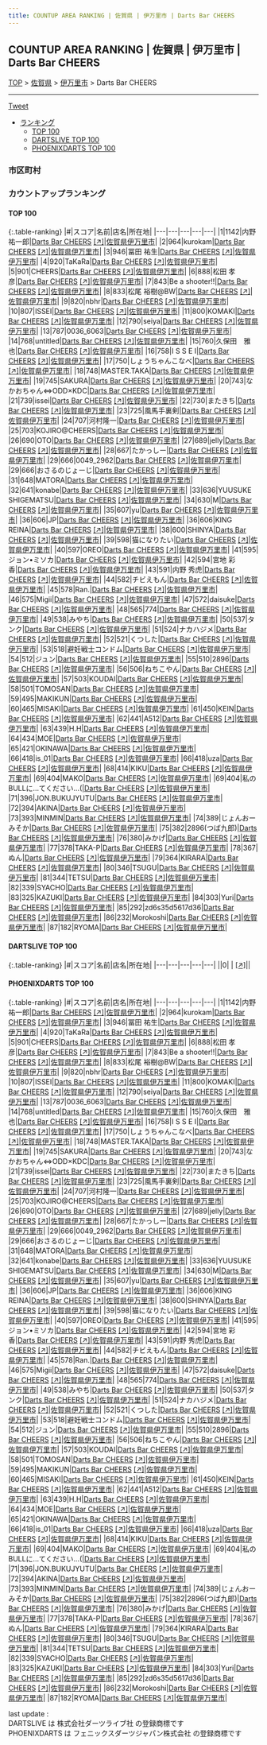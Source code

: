 ```yaml
---
title: COUNTUP AREA RANKING | 佐賀県 | 伊万里市 | Darts Bar CHEERS
---
```

## COUNTUP AREA RANKING | 佐賀県 | 伊万里市 | Darts Bar CHEERS

[TOP](/darts/rank/) > [佐賀県](/darts/rank/佐賀県/) > [伊万里市](/darts/rank/佐賀県/伊万里市/) > Darts Bar CHEERS

___

<a href="https://twitter.com/share?ref_src=twsrc%5Etfw" data-text="COUNTUP AREA RANKING | 佐賀県伊万里市Darts Bar CHEERS" class="twitter-share-button" data-hashtags="DARTSLIVE,PHOENIXDARTS,darts,ダーツ" data-show-count="false">Tweet</a>

* [ランキング](#カウントアップランキング)
    * [TOP 100](#top-100)
    * [DARTSLIVE TOP 100](#dartslive-top-100)
    * [PHOENIXDARTS TOP 100](#phoenixdarts-top-100)

### 市区町村

<ul>

</ul>

### カウントアップランキング

#### TOP 100



{:.table-ranking}
|#|スコア|名前|店名|所在地|
|---|---|---|---|---|
|1|1142|<span class="rank-name-pd"><span class="pro-icon-pd"></span>内野 祐一郎</span>|<a href="/darts/rank/shops/72952.html">Darts Bar CHEERS</a> <a href="https://vs.phoenixdarts.com/jp/shop/shopDetailInfo/s_72952?s_seq=72952">[↗]</a>|<a href="/darts/rank/佐賀県/伊万里市">佐賀県伊万里市</a>|
|2|964|<span class="rank-name-pd">kurokam</span>|<a href="/darts/rank/shops/72952.html">Darts Bar CHEERS</a> <a href="https://vs.phoenixdarts.com/jp/shop/shopDetailInfo/s_72952?s_seq=72952">[↗]</a>|<a href="/darts/rank/佐賀県/伊万里市">佐賀県伊万里市</a>|
|3|946|<span class="rank-name-pd">冨田 祐生</span>|<a href="/darts/rank/shops/72952.html">Darts Bar CHEERS</a> <a href="https://vs.phoenixdarts.com/jp/shop/shopDetailInfo/s_72952?s_seq=72952">[↗]</a>|<a href="/darts/rank/佐賀県/伊万里市">佐賀県伊万里市</a>|
|4|920|<span class="rank-name-pd">TaKaRa</span>|<a href="/darts/rank/shops/72952.html">Darts Bar CHEERS</a> <a href="https://vs.phoenixdarts.com/jp/shop/shopDetailInfo/s_72952?s_seq=72952">[↗]</a>|<a href="/darts/rank/佐賀県/伊万里市">佐賀県伊万里市</a>|
|5|901|<span class="rank-name-pd">CHEERS</span>|<a href="/darts/rank/shops/72952.html">Darts Bar CHEERS</a> <a href="https://vs.phoenixdarts.com/jp/shop/shopDetailInfo/s_72952?s_seq=72952">[↗]</a>|<a href="/darts/rank/佐賀県/伊万里市">佐賀県伊万里市</a>|
|6|888|<span class="rank-name-pd">松田  孝彦</span>|<a href="/darts/rank/shops/72952.html">Darts Bar CHEERS</a> <a href="https://vs.phoenixdarts.com/jp/shop/shopDetailInfo/s_72952?s_seq=72952">[↗]</a>|<a href="/darts/rank/佐賀県/伊万里市">佐賀県伊万里市</a>|
|7|843|<span class="rank-name-pd">Be a shooter!!</span>|<a href="/darts/rank/shops/72952.html">Darts Bar CHEERS</a> <a href="https://vs.phoenixdarts.com/jp/shop/shopDetailInfo/s_72952?s_seq=72952">[↗]</a>|<a href="/darts/rank/佐賀県/伊万里市">佐賀県伊万里市</a>|
|8|833|<span class="rank-name-pd">松尾 裕樹@BW</span>|<a href="/darts/rank/shops/72952.html">Darts Bar CHEERS</a> <a href="https://vs.phoenixdarts.com/jp/shop/shopDetailInfo/s_72952?s_seq=72952">[↗]</a>|<a href="/darts/rank/佐賀県/伊万里市">佐賀県伊万里市</a>|
|9|820|<span class="rank-name-pd">nbhr</span>|<a href="/darts/rank/shops/72952.html">Darts Bar CHEERS</a> <a href="https://vs.phoenixdarts.com/jp/shop/shopDetailInfo/s_72952?s_seq=72952">[↗]</a>|<a href="/darts/rank/佐賀県/伊万里市">佐賀県伊万里市</a>|
|10|807|<span class="rank-name-pd">ISSEI</span>|<a href="/darts/rank/shops/72952.html">Darts Bar CHEERS</a> <a href="https://vs.phoenixdarts.com/jp/shop/shopDetailInfo/s_72952?s_seq=72952">[↗]</a>|<a href="/darts/rank/佐賀県/伊万里市">佐賀県伊万里市</a>|
|11|800|<span class="rank-name-pd">KOMAKI</span>|<a href="/darts/rank/shops/72952.html">Darts Bar CHEERS</a> <a href="https://vs.phoenixdarts.com/jp/shop/shopDetailInfo/s_72952?s_seq=72952">[↗]</a>|<a href="/darts/rank/佐賀県/伊万里市">佐賀県伊万里市</a>|
|12|790|<span class="rank-name-pd">seiya</span>|<a href="/darts/rank/shops/72952.html">Darts Bar CHEERS</a> <a href="https://vs.phoenixdarts.com/jp/shop/shopDetailInfo/s_72952?s_seq=72952">[↗]</a>|<a href="/darts/rank/佐賀県/伊万里市">佐賀県伊万里市</a>|
|13|787|<span class="rank-name-pd">0036_6063</span>|<a href="/darts/rank/shops/72952.html">Darts Bar CHEERS</a> <a href="https://vs.phoenixdarts.com/jp/shop/shopDetailInfo/s_72952?s_seq=72952">[↗]</a>|<a href="/darts/rank/佐賀県/伊万里市">佐賀県伊万里市</a>|
|14|768|<span class="rank-name-pd">untitled</span>|<a href="/darts/rank/shops/72952.html">Darts Bar CHEERS</a> <a href="https://vs.phoenixdarts.com/jp/shop/shopDetailInfo/s_72952?s_seq=72952">[↗]</a>|<a href="/darts/rank/佐賀県/伊万里市">佐賀県伊万里市</a>|
|15|760|<span class="rank-name-pd">久保田　雅也</span>|<a href="/darts/rank/shops/72952.html">Darts Bar CHEERS</a> <a href="https://vs.phoenixdarts.com/jp/shop/shopDetailInfo/s_72952?s_seq=72952">[↗]</a>|<a href="/darts/rank/佐賀県/伊万里市">佐賀県伊万里市</a>|
|16|758|<span class="rank-name-pd">I S S E I</span>|<a href="/darts/rank/shops/72952.html">Darts Bar CHEERS</a> <a href="https://vs.phoenixdarts.com/jp/shop/shopDetailInfo/s_72952?s_seq=72952">[↗]</a>|<a href="/darts/rank/佐賀県/伊万里市">佐賀県伊万里市</a>|
|17|750|<span class="rank-name-pd">しょうちゃんこなべ</span>|<a href="/darts/rank/shops/72952.html">Darts Bar CHEERS</a> <a href="https://vs.phoenixdarts.com/jp/shop/shopDetailInfo/s_72952?s_seq=72952">[↗]</a>|<a href="/darts/rank/佐賀県/伊万里市">佐賀県伊万里市</a>|
|18|748|<span class="rank-name-pd">MASTER.TAKA</span>|<a href="/darts/rank/shops/72952.html">Darts Bar CHEERS</a> <a href="https://vs.phoenixdarts.com/jp/shop/shopDetailInfo/s_72952?s_seq=72952">[↗]</a>|<a href="/darts/rank/佐賀県/伊万里市">佐賀県伊万里市</a>|
|19|745|<span class="rank-name-pd">SAKURA</span>|<a href="/darts/rank/shops/72952.html">Darts Bar CHEERS</a> <a href="https://vs.phoenixdarts.com/jp/shop/shopDetailInfo/s_72952?s_seq=72952">[↗]</a>|<a href="/darts/rank/佐賀県/伊万里市">佐賀県伊万里市</a>|
|20|743|<span class="rank-name-pd">なかおちゃん⇔ODD×KDC</span>|<a href="/darts/rank/shops/72952.html">Darts Bar CHEERS</a> <a href="https://vs.phoenixdarts.com/jp/shop/shopDetailInfo/s_72952?s_seq=72952">[↗]</a>|<a href="/darts/rank/佐賀県/伊万里市">佐賀県伊万里市</a>|
|21|739|<span class="rank-name-pd">issei</span>|<a href="/darts/rank/shops/72952.html">Darts Bar CHEERS</a> <a href="https://vs.phoenixdarts.com/jp/shop/shopDetailInfo/s_72952?s_seq=72952">[↗]</a>|<a href="/darts/rank/佐賀県/伊万里市">佐賀県伊万里市</a>|
|22|730|<span class="rank-name-pd">またきち</span>|<a href="/darts/rank/shops/72952.html">Darts Bar CHEERS</a> <a href="https://vs.phoenixdarts.com/jp/shop/shopDetailInfo/s_72952?s_seq=72952">[↗]</a>|<a href="/darts/rank/佐賀県/伊万里市">佐賀県伊万里市</a>|
|23|725|<span class="rank-name-pd">風馬手裏剣</span>|<a href="/darts/rank/shops/72952.html">Darts Bar CHEERS</a> <a href="https://vs.phoenixdarts.com/jp/shop/shopDetailInfo/s_72952?s_seq=72952">[↗]</a>|<a href="/darts/rank/佐賀県/伊万里市">佐賀県伊万里市</a>|
|24|707|<span class="rank-name-pd">河村隆一</span>|<a href="/darts/rank/shops/72952.html">Darts Bar CHEERS</a> <a href="https://vs.phoenixdarts.com/jp/shop/shopDetailInfo/s_72952?s_seq=72952">[↗]</a>|<a href="/darts/rank/佐賀県/伊万里市">佐賀県伊万里市</a>|
|25|703|<span class="rank-name-pd">KOJIRO@CHEERS</span>|<a href="/darts/rank/shops/72952.html">Darts Bar CHEERS</a> <a href="https://vs.phoenixdarts.com/jp/shop/shopDetailInfo/s_72952?s_seq=72952">[↗]</a>|<a href="/darts/rank/佐賀県/伊万里市">佐賀県伊万里市</a>|
|26|690|<span class="rank-name-pd">OTO</span>|<a href="/darts/rank/shops/72952.html">Darts Bar CHEERS</a> <a href="https://vs.phoenixdarts.com/jp/shop/shopDetailInfo/s_72952?s_seq=72952">[↗]</a>|<a href="/darts/rank/佐賀県/伊万里市">佐賀県伊万里市</a>|
|27|689|<span class="rank-name-pd">jelly</span>|<a href="/darts/rank/shops/72952.html">Darts Bar CHEERS</a> <a href="https://vs.phoenixdarts.com/jp/shop/shopDetailInfo/s_72952?s_seq=72952">[↗]</a>|<a href="/darts/rank/佐賀県/伊万里市">佐賀県伊万里市</a>|
|28|667|<span class="rank-name-pd">たかっしー</span>|<a href="/darts/rank/shops/72952.html">Darts Bar CHEERS</a> <a href="https://vs.phoenixdarts.com/jp/shop/shopDetailInfo/s_72952?s_seq=72952">[↗]</a>|<a href="/darts/rank/佐賀県/伊万里市">佐賀県伊万里市</a>|
|29|666|<span class="rank-name-pd">0049_2962</span>|<a href="/darts/rank/shops/72952.html">Darts Bar CHEERS</a> <a href="https://vs.phoenixdarts.com/jp/shop/shopDetailInfo/s_72952?s_seq=72952">[↗]</a>|<a href="/darts/rank/佐賀県/伊万里市">佐賀県伊万里市</a>|
|29|666|<span class="rank-name-pd">おさるのじょーじ</span>|<a href="/darts/rank/shops/72952.html">Darts Bar CHEERS</a> <a href="https://vs.phoenixdarts.com/jp/shop/shopDetailInfo/s_72952?s_seq=72952">[↗]</a>|<a href="/darts/rank/佐賀県/伊万里市">佐賀県伊万里市</a>|
|31|648|<span class="rank-name-pd">MATORA</span>|<a href="/darts/rank/shops/72952.html">Darts Bar CHEERS</a> <a href="https://vs.phoenixdarts.com/jp/shop/shopDetailInfo/s_72952?s_seq=72952">[↗]</a>|<a href="/darts/rank/佐賀県/伊万里市">佐賀県伊万里市</a>|
|32|641|<span class="rank-name-pd">konabe</span>|<a href="/darts/rank/shops/72952.html">Darts Bar CHEERS</a> <a href="https://vs.phoenixdarts.com/jp/shop/shopDetailInfo/s_72952?s_seq=72952">[↗]</a>|<a href="/darts/rank/佐賀県/伊万里市">佐賀県伊万里市</a>|
|33|636|<span class="rank-name-pd">YUUSUKE SHIGEMATSU</span>|<a href="/darts/rank/shops/72952.html">Darts Bar CHEERS</a> <a href="https://vs.phoenixdarts.com/jp/shop/shopDetailInfo/s_72952?s_seq=72952">[↗]</a>|<a href="/darts/rank/佐賀県/伊万里市">佐賀県伊万里市</a>|
|34|630|<span class="rank-name-pd">M</span>|<a href="/darts/rank/shops/72952.html">Darts Bar CHEERS</a> <a href="https://vs.phoenixdarts.com/jp/shop/shopDetailInfo/s_72952?s_seq=72952">[↗]</a>|<a href="/darts/rank/佐賀県/伊万里市">佐賀県伊万里市</a>|
|35|607|<span class="rank-name-pd">yu</span>|<a href="/darts/rank/shops/72952.html">Darts Bar CHEERS</a> <a href="https://vs.phoenixdarts.com/jp/shop/shopDetailInfo/s_72952?s_seq=72952">[↗]</a>|<a href="/darts/rank/佐賀県/伊万里市">佐賀県伊万里市</a>|
|36|606|<span class="rank-name-pd">JP</span>|<a href="/darts/rank/shops/72952.html">Darts Bar CHEERS</a> <a href="https://vs.phoenixdarts.com/jp/shop/shopDetailInfo/s_72952?s_seq=72952">[↗]</a>|<a href="/darts/rank/佐賀県/伊万里市">佐賀県伊万里市</a>|
|36|606|<span class="rank-name-pd">KING  REINA</span>|<a href="/darts/rank/shops/72952.html">Darts Bar CHEERS</a> <a href="https://vs.phoenixdarts.com/jp/shop/shopDetailInfo/s_72952?s_seq=72952">[↗]</a>|<a href="/darts/rank/佐賀県/伊万里市">佐賀県伊万里市</a>|
|38|600|<span class="rank-name-pd">SHINYA</span>|<a href="/darts/rank/shops/72952.html">Darts Bar CHEERS</a> <a href="https://vs.phoenixdarts.com/jp/shop/shopDetailInfo/s_72952?s_seq=72952">[↗]</a>|<a href="/darts/rank/佐賀県/伊万里市">佐賀県伊万里市</a>|
|39|598|<span class="rank-name-pd">猫になりたい</span>|<a href="/darts/rank/shops/72952.html">Darts Bar CHEERS</a> <a href="https://vs.phoenixdarts.com/jp/shop/shopDetailInfo/s_72952?s_seq=72952">[↗]</a>|<a href="/darts/rank/佐賀県/伊万里市">佐賀県伊万里市</a>|
|40|597|<span class="rank-name-pd">OREO</span>|<a href="/darts/rank/shops/72952.html">Darts Bar CHEERS</a> <a href="https://vs.phoenixdarts.com/jp/shop/shopDetailInfo/s_72952?s_seq=72952">[↗]</a>|<a href="/darts/rank/佐賀県/伊万里市">佐賀県伊万里市</a>|
|41|595|<span class="rank-name-pd">ジョン•ミソカ</span>|<a href="/darts/rank/shops/72952.html">Darts Bar CHEERS</a> <a href="https://vs.phoenixdarts.com/jp/shop/shopDetailInfo/s_72952?s_seq=72952">[↗]</a>|<a href="/darts/rank/佐賀県/伊万里市">佐賀県伊万里市</a>|
|42|594|<span class="rank-name-pd">宮地 彩香</span>|<a href="/darts/rank/shops/72952.html">Darts Bar CHEERS</a> <a href="https://vs.phoenixdarts.com/jp/shop/shopDetailInfo/s_72952?s_seq=72952">[↗]</a>|<a href="/darts/rank/佐賀県/伊万里市">佐賀県伊万里市</a>|
|43|591|<span class="rank-name-pd">内野 秀虎</span>|<a href="/darts/rank/shops/72952.html">Darts Bar CHEERS</a> <a href="https://vs.phoenixdarts.com/jp/shop/shopDetailInfo/s_72952?s_seq=72952">[↗]</a>|<a href="/darts/rank/佐賀県/伊万里市">佐賀県伊万里市</a>|
|44|582|<span class="rank-name-pd">チビえもん</span>|<a href="/darts/rank/shops/72952.html">Darts Bar CHEERS</a> <a href="https://vs.phoenixdarts.com/jp/shop/shopDetailInfo/s_72952?s_seq=72952">[↗]</a>|<a href="/darts/rank/佐賀県/伊万里市">佐賀県伊万里市</a>|
|45|578|<span class="rank-name-pd">Ran.</span>|<a href="/darts/rank/shops/72952.html">Darts Bar CHEERS</a> <a href="https://vs.phoenixdarts.com/jp/shop/shopDetailInfo/s_72952?s_seq=72952">[↗]</a>|<a href="/darts/rank/佐賀県/伊万里市">佐賀県伊万里市</a>|
|46|575|<span class="rank-name-pd">Migii</span>|<a href="/darts/rank/shops/72952.html">Darts Bar CHEERS</a> <a href="https://vs.phoenixdarts.com/jp/shop/shopDetailInfo/s_72952?s_seq=72952">[↗]</a>|<a href="/darts/rank/佐賀県/伊万里市">佐賀県伊万里市</a>|
|47|572|<span class="rank-name-pd">daisuke</span>|<a href="/darts/rank/shops/72952.html">Darts Bar CHEERS</a> <a href="https://vs.phoenixdarts.com/jp/shop/shopDetailInfo/s_72952?s_seq=72952">[↗]</a>|<a href="/darts/rank/佐賀県/伊万里市">佐賀県伊万里市</a>|
|48|565|<span class="rank-name-pd">774</span>|<a href="/darts/rank/shops/72952.html">Darts Bar CHEERS</a> <a href="https://vs.phoenixdarts.com/jp/shop/shopDetailInfo/s_72952?s_seq=72952">[↗]</a>|<a href="/darts/rank/佐賀県/伊万里市">佐賀県伊万里市</a>|
|49|538|<span class="rank-name-pd">みやち</span>|<a href="/darts/rank/shops/72952.html">Darts Bar CHEERS</a> <a href="https://vs.phoenixdarts.com/jp/shop/shopDetailInfo/s_72952?s_seq=72952">[↗]</a>|<a href="/darts/rank/佐賀県/伊万里市">佐賀県伊万里市</a>|
|50|537|<span class="rank-name-pd">タンク</span>|<a href="/darts/rank/shops/72952.html">Darts Bar CHEERS</a> <a href="https://vs.phoenixdarts.com/jp/shop/shopDetailInfo/s_72952?s_seq=72952">[↗]</a>|<a href="/darts/rank/佐賀県/伊万里市">佐賀県伊万里市</a>|
|51|524|<span class="rank-name-pd">ナカハジメ</span>|<a href="/darts/rank/shops/72952.html">Darts Bar CHEERS</a> <a href="https://vs.phoenixdarts.com/jp/shop/shopDetailInfo/s_72952?s_seq=72952">[↗]</a>|<a href="/darts/rank/佐賀県/伊万里市">佐賀県伊万里市</a>|
|52|521|<span class="rank-name-pd">くつした</span>|<a href="/darts/rank/shops/72952.html">Darts Bar CHEERS</a> <a href="https://vs.phoenixdarts.com/jp/shop/shopDetailInfo/s_72952?s_seq=72952">[↗]</a>|<a href="/darts/rank/佐賀県/伊万里市">佐賀県伊万里市</a>|
|53|518|<span class="rank-name-pd">避妊戦士コンドム</span>|<a href="/darts/rank/shops/72952.html">Darts Bar CHEERS</a> <a href="https://vs.phoenixdarts.com/jp/shop/shopDetailInfo/s_72952?s_seq=72952">[↗]</a>|<a href="/darts/rank/佐賀県/伊万里市">佐賀県伊万里市</a>|
|54|512|<span class="rank-name-pd">ジュン</span>|<a href="/darts/rank/shops/72952.html">Darts Bar CHEERS</a> <a href="https://vs.phoenixdarts.com/jp/shop/shopDetailInfo/s_72952?s_seq=72952">[↗]</a>|<a href="/darts/rank/佐賀県/伊万里市">佐賀県伊万里市</a>|
|55|510|<span class="rank-name-pd">2896</span>|<a href="/darts/rank/shops/72952.html">Darts Bar CHEERS</a> <a href="https://vs.phoenixdarts.com/jp/shop/shopDetailInfo/s_72952?s_seq=72952">[↗]</a>|<a href="/darts/rank/佐賀県/伊万里市">佐賀県伊万里市</a>|
|56|506|<span class="rank-name-pd">ねちこやん</span>|<a href="/darts/rank/shops/72952.html">Darts Bar CHEERS</a> <a href="https://vs.phoenixdarts.com/jp/shop/shopDetailInfo/s_72952?s_seq=72952">[↗]</a>|<a href="/darts/rank/佐賀県/伊万里市">佐賀県伊万里市</a>|
|57|503|<span class="rank-name-pd">KOUDAI</span>|<a href="/darts/rank/shops/72952.html">Darts Bar CHEERS</a> <a href="https://vs.phoenixdarts.com/jp/shop/shopDetailInfo/s_72952?s_seq=72952">[↗]</a>|<a href="/darts/rank/佐賀県/伊万里市">佐賀県伊万里市</a>|
|58|501|<span class="rank-name-pd">TOMOSAN</span>|<a href="/darts/rank/shops/72952.html">Darts Bar CHEERS</a> <a href="https://vs.phoenixdarts.com/jp/shop/shopDetailInfo/s_72952?s_seq=72952">[↗]</a>|<a href="/darts/rank/佐賀県/伊万里市">佐賀県伊万里市</a>|
|59|495|<span class="rank-name-pd">MAKIKUN</span>|<a href="/darts/rank/shops/72952.html">Darts Bar CHEERS</a> <a href="https://vs.phoenixdarts.com/jp/shop/shopDetailInfo/s_72952?s_seq=72952">[↗]</a>|<a href="/darts/rank/佐賀県/伊万里市">佐賀県伊万里市</a>|
|60|465|<span class="rank-name-pd">MISAKI</span>|<a href="/darts/rank/shops/72952.html">Darts Bar CHEERS</a> <a href="https://vs.phoenixdarts.com/jp/shop/shopDetailInfo/s_72952?s_seq=72952">[↗]</a>|<a href="/darts/rank/佐賀県/伊万里市">佐賀県伊万里市</a>|
|61|450|<span class="rank-name-pd">KEIN</span>|<a href="/darts/rank/shops/72952.html">Darts Bar CHEERS</a> <a href="https://vs.phoenixdarts.com/jp/shop/shopDetailInfo/s_72952?s_seq=72952">[↗]</a>|<a href="/darts/rank/佐賀県/伊万里市">佐賀県伊万里市</a>|
|62|441|<span class="rank-name-pd">A512</span>|<a href="/darts/rank/shops/72952.html">Darts Bar CHEERS</a> <a href="https://vs.phoenixdarts.com/jp/shop/shopDetailInfo/s_72952?s_seq=72952">[↗]</a>|<a href="/darts/rank/佐賀県/伊万里市">佐賀県伊万里市</a>|
|63|439|<span class="rank-name-pd">H.H</span>|<a href="/darts/rank/shops/72952.html">Darts Bar CHEERS</a> <a href="https://vs.phoenixdarts.com/jp/shop/shopDetailInfo/s_72952?s_seq=72952">[↗]</a>|<a href="/darts/rank/佐賀県/伊万里市">佐賀県伊万里市</a>|
|64|434|<span class="rank-name-pd">MOE</span>|<a href="/darts/rank/shops/72952.html">Darts Bar CHEERS</a> <a href="https://vs.phoenixdarts.com/jp/shop/shopDetailInfo/s_72952?s_seq=72952">[↗]</a>|<a href="/darts/rank/佐賀県/伊万里市">佐賀県伊万里市</a>|
|65|421|<span class="rank-name-pd">OKINAWA</span>|<a href="/darts/rank/shops/72952.html">Darts Bar CHEERS</a> <a href="https://vs.phoenixdarts.com/jp/shop/shopDetailInfo/s_72952?s_seq=72952">[↗]</a>|<a href="/darts/rank/佐賀県/伊万里市">佐賀県伊万里市</a>|
|66|418|<span class="rank-name-pd">is_01</span>|<a href="/darts/rank/shops/72952.html">Darts Bar CHEERS</a> <a href="https://vs.phoenixdarts.com/jp/shop/shopDetailInfo/s_72952?s_seq=72952">[↗]</a>|<a href="/darts/rank/佐賀県/伊万里市">佐賀県伊万里市</a>|
|66|418|<span class="rank-name-pd">uza</span>|<a href="/darts/rank/shops/72952.html">Darts Bar CHEERS</a> <a href="https://vs.phoenixdarts.com/jp/shop/shopDetailInfo/s_72952?s_seq=72952">[↗]</a>|<a href="/darts/rank/佐賀県/伊万里市">佐賀県伊万里市</a>|
|68|414|<span class="rank-name-pd">KIKU</span>|<a href="/darts/rank/shops/72952.html">Darts Bar CHEERS</a> <a href="https://vs.phoenixdarts.com/jp/shop/shopDetailInfo/s_72952?s_seq=72952">[↗]</a>|<a href="/darts/rank/佐賀県/伊万里市">佐賀県伊万里市</a>|
|69|404|<span class="rank-name-pd">MAKO</span>|<a href="/darts/rank/shops/72952.html">Darts Bar CHEERS</a> <a href="https://vs.phoenixdarts.com/jp/shop/shopDetailInfo/s_72952?s_seq=72952">[↗]</a>|<a href="/darts/rank/佐賀県/伊万里市">佐賀県伊万里市</a>|
|69|404|<span class="rank-name-pd">私のBULLに…てください…(</span>|<a href="/darts/rank/shops/72952.html">Darts Bar CHEERS</a> <a href="https://vs.phoenixdarts.com/jp/shop/shopDetailInfo/s_72952?s_seq=72952">[↗]</a>|<a href="/darts/rank/佐賀県/伊万里市">佐賀県伊万里市</a>|
|71|396|<span class="rank-name-pd">JON.BUKUJYUTU</span>|<a href="/darts/rank/shops/72952.html">Darts Bar CHEERS</a> <a href="https://vs.phoenixdarts.com/jp/shop/shopDetailInfo/s_72952?s_seq=72952">[↗]</a>|<a href="/darts/rank/佐賀県/伊万里市">佐賀県伊万里市</a>|
|72|394|<span class="rank-name-pd">AKINA</span>|<a href="/darts/rank/shops/72952.html">Darts Bar CHEERS</a> <a href="https://vs.phoenixdarts.com/jp/shop/shopDetailInfo/s_72952?s_seq=72952">[↗]</a>|<a href="/darts/rank/佐賀県/伊万里市">佐賀県伊万里市</a>|
|73|393|<span class="rank-name-pd">MINMIN</span>|<a href="/darts/rank/shops/72952.html">Darts Bar CHEERS</a> <a href="https://vs.phoenixdarts.com/jp/shop/shopDetailInfo/s_72952?s_seq=72952">[↗]</a>|<a href="/darts/rank/佐賀県/伊万里市">佐賀県伊万里市</a>|
|74|389|<span class="rank-name-pd">じょんおーみそか</span>|<a href="/darts/rank/shops/72952.html">Darts Bar CHEERS</a> <a href="https://vs.phoenixdarts.com/jp/shop/shopDetailInfo/s_72952?s_seq=72952">[↗]</a>|<a href="/darts/rank/佐賀県/伊万里市">佐賀県伊万里市</a>|
|75|382|<span class="rank-name-pd">2896(つば九郎)</span>|<a href="/darts/rank/shops/72952.html">Darts Bar CHEERS</a> <a href="https://vs.phoenixdarts.com/jp/shop/shopDetailInfo/s_72952?s_seq=72952">[↗]</a>|<a href="/darts/rank/佐賀県/伊万里市">佐賀県伊万里市</a>|
|76|380|<span class="rank-name-pd">みかげ</span>|<a href="/darts/rank/shops/72952.html">Darts Bar CHEERS</a> <a href="https://vs.phoenixdarts.com/jp/shop/shopDetailInfo/s_72952?s_seq=72952">[↗]</a>|<a href="/darts/rank/佐賀県/伊万里市">佐賀県伊万里市</a>|
|77|378|<span class="rank-name-pd">TAKA-P</span>|<a href="/darts/rank/shops/72952.html">Darts Bar CHEERS</a> <a href="https://vs.phoenixdarts.com/jp/shop/shopDetailInfo/s_72952?s_seq=72952">[↗]</a>|<a href="/darts/rank/佐賀県/伊万里市">佐賀県伊万里市</a>|
|78|367|<span class="rank-name-pd">ぬん</span>|<a href="/darts/rank/shops/72952.html">Darts Bar CHEERS</a> <a href="https://vs.phoenixdarts.com/jp/shop/shopDetailInfo/s_72952?s_seq=72952">[↗]</a>|<a href="/darts/rank/佐賀県/伊万里市">佐賀県伊万里市</a>|
|79|364|<span class="rank-name-pd">KIRARA</span>|<a href="/darts/rank/shops/72952.html">Darts Bar CHEERS</a> <a href="https://vs.phoenixdarts.com/jp/shop/shopDetailInfo/s_72952?s_seq=72952">[↗]</a>|<a href="/darts/rank/佐賀県/伊万里市">佐賀県伊万里市</a>|
|80|346|<span class="rank-name-pd">TSUGU</span>|<a href="/darts/rank/shops/72952.html">Darts Bar CHEERS</a> <a href="https://vs.phoenixdarts.com/jp/shop/shopDetailInfo/s_72952?s_seq=72952">[↗]</a>|<a href="/darts/rank/佐賀県/伊万里市">佐賀県伊万里市</a>|
|81|344|<span class="rank-name-pd">TETSU</span>|<a href="/darts/rank/shops/72952.html">Darts Bar CHEERS</a> <a href="https://vs.phoenixdarts.com/jp/shop/shopDetailInfo/s_72952?s_seq=72952">[↗]</a>|<a href="/darts/rank/佐賀県/伊万里市">佐賀県伊万里市</a>|
|82|339|<span class="rank-name-pd">SYACHO</span>|<a href="/darts/rank/shops/72952.html">Darts Bar CHEERS</a> <a href="https://vs.phoenixdarts.com/jp/shop/shopDetailInfo/s_72952?s_seq=72952">[↗]</a>|<a href="/darts/rank/佐賀県/伊万里市">佐賀県伊万里市</a>|
|83|325|<span class="rank-name-pd">KAZUKI</span>|<a href="/darts/rank/shops/72952.html">Darts Bar CHEERS</a> <a href="https://vs.phoenixdarts.com/jp/shop/shopDetailInfo/s_72952?s_seq=72952">[↗]</a>|<a href="/darts/rank/佐賀県/伊万里市">佐賀県伊万里市</a>|
|84|303|<span class="rank-name-pd">Yuri</span>|<a href="/darts/rank/shops/72952.html">Darts Bar CHEERS</a> <a href="https://vs.phoenixdarts.com/jp/shop/shopDetailInfo/s_72952?s_seq=72952">[↗]</a>|<a href="/darts/rank/佐賀県/伊万里市">佐賀県伊万里市</a>|
|85|292|<span class="rank-name-pd">zd6s35d5617d36</span>|<a href="/darts/rank/shops/72952.html">Darts Bar CHEERS</a> <a href="https://vs.phoenixdarts.com/jp/shop/shopDetailInfo/s_72952?s_seq=72952">[↗]</a>|<a href="/darts/rank/佐賀県/伊万里市">佐賀県伊万里市</a>|
|86|232|<span class="rank-name-pd">Morokoshi</span>|<a href="/darts/rank/shops/72952.html">Darts Bar CHEERS</a> <a href="https://vs.phoenixdarts.com/jp/shop/shopDetailInfo/s_72952?s_seq=72952">[↗]</a>|<a href="/darts/rank/佐賀県/伊万里市">佐賀県伊万里市</a>|
|87|182|<span class="rank-name-pd">RYOMA</span>|<a href="/darts/rank/shops/72952.html">Darts Bar CHEERS</a> <a href="https://vs.phoenixdarts.com/jp/shop/shopDetailInfo/s_72952?s_seq=72952">[↗]</a>|<a href="/darts/rank/佐賀県/伊万里市">佐賀県伊万里市</a>|


#### DARTSLIVE TOP 100



{:.table-ranking}
|#|スコア|名前|店名|所在地|
|---|---|---|---|---|
||0|<span class="rank-name-dl"> </span>|<a href="/darts/rank/shops/.html"></a> <a href="">[↗]</a>|<a href="/darts/rank//"></a>|


#### PHOENIXDARTS TOP 100



{:.table-ranking}
|#|スコア|名前|店名|所在地|
|---|---|---|---|---|
|1|1142|<span class="rank-name-pd"><span class="pro-icon-pd"></span>内野 祐一郎</span>|<a href="/darts/rank/shops/72952.html">Darts Bar CHEERS</a> <a href="https://vs.phoenixdarts.com/jp/shop/shopDetailInfo/s_72952?s_seq=72952">[↗]</a>|<a href="/darts/rank/佐賀県/伊万里市">佐賀県伊万里市</a>|
|2|964|<span class="rank-name-pd">kurokam</span>|<a href="/darts/rank/shops/72952.html">Darts Bar CHEERS</a> <a href="https://vs.phoenixdarts.com/jp/shop/shopDetailInfo/s_72952?s_seq=72952">[↗]</a>|<a href="/darts/rank/佐賀県/伊万里市">佐賀県伊万里市</a>|
|3|946|<span class="rank-name-pd">冨田 祐生</span>|<a href="/darts/rank/shops/72952.html">Darts Bar CHEERS</a> <a href="https://vs.phoenixdarts.com/jp/shop/shopDetailInfo/s_72952?s_seq=72952">[↗]</a>|<a href="/darts/rank/佐賀県/伊万里市">佐賀県伊万里市</a>|
|4|920|<span class="rank-name-pd">TaKaRa</span>|<a href="/darts/rank/shops/72952.html">Darts Bar CHEERS</a> <a href="https://vs.phoenixdarts.com/jp/shop/shopDetailInfo/s_72952?s_seq=72952">[↗]</a>|<a href="/darts/rank/佐賀県/伊万里市">佐賀県伊万里市</a>|
|5|901|<span class="rank-name-pd">CHEERS</span>|<a href="/darts/rank/shops/72952.html">Darts Bar CHEERS</a> <a href="https://vs.phoenixdarts.com/jp/shop/shopDetailInfo/s_72952?s_seq=72952">[↗]</a>|<a href="/darts/rank/佐賀県/伊万里市">佐賀県伊万里市</a>|
|6|888|<span class="rank-name-pd">松田  孝彦</span>|<a href="/darts/rank/shops/72952.html">Darts Bar CHEERS</a> <a href="https://vs.phoenixdarts.com/jp/shop/shopDetailInfo/s_72952?s_seq=72952">[↗]</a>|<a href="/darts/rank/佐賀県/伊万里市">佐賀県伊万里市</a>|
|7|843|<span class="rank-name-pd">Be a shooter!!</span>|<a href="/darts/rank/shops/72952.html">Darts Bar CHEERS</a> <a href="https://vs.phoenixdarts.com/jp/shop/shopDetailInfo/s_72952?s_seq=72952">[↗]</a>|<a href="/darts/rank/佐賀県/伊万里市">佐賀県伊万里市</a>|
|8|833|<span class="rank-name-pd">松尾 裕樹@BW</span>|<a href="/darts/rank/shops/72952.html">Darts Bar CHEERS</a> <a href="https://vs.phoenixdarts.com/jp/shop/shopDetailInfo/s_72952?s_seq=72952">[↗]</a>|<a href="/darts/rank/佐賀県/伊万里市">佐賀県伊万里市</a>|
|9|820|<span class="rank-name-pd">nbhr</span>|<a href="/darts/rank/shops/72952.html">Darts Bar CHEERS</a> <a href="https://vs.phoenixdarts.com/jp/shop/shopDetailInfo/s_72952?s_seq=72952">[↗]</a>|<a href="/darts/rank/佐賀県/伊万里市">佐賀県伊万里市</a>|
|10|807|<span class="rank-name-pd">ISSEI</span>|<a href="/darts/rank/shops/72952.html">Darts Bar CHEERS</a> <a href="https://vs.phoenixdarts.com/jp/shop/shopDetailInfo/s_72952?s_seq=72952">[↗]</a>|<a href="/darts/rank/佐賀県/伊万里市">佐賀県伊万里市</a>|
|11|800|<span class="rank-name-pd">KOMAKI</span>|<a href="/darts/rank/shops/72952.html">Darts Bar CHEERS</a> <a href="https://vs.phoenixdarts.com/jp/shop/shopDetailInfo/s_72952?s_seq=72952">[↗]</a>|<a href="/darts/rank/佐賀県/伊万里市">佐賀県伊万里市</a>|
|12|790|<span class="rank-name-pd">seiya</span>|<a href="/darts/rank/shops/72952.html">Darts Bar CHEERS</a> <a href="https://vs.phoenixdarts.com/jp/shop/shopDetailInfo/s_72952?s_seq=72952">[↗]</a>|<a href="/darts/rank/佐賀県/伊万里市">佐賀県伊万里市</a>|
|13|787|<span class="rank-name-pd">0036_6063</span>|<a href="/darts/rank/shops/72952.html">Darts Bar CHEERS</a> <a href="https://vs.phoenixdarts.com/jp/shop/shopDetailInfo/s_72952?s_seq=72952">[↗]</a>|<a href="/darts/rank/佐賀県/伊万里市">佐賀県伊万里市</a>|
|14|768|<span class="rank-name-pd">untitled</span>|<a href="/darts/rank/shops/72952.html">Darts Bar CHEERS</a> <a href="https://vs.phoenixdarts.com/jp/shop/shopDetailInfo/s_72952?s_seq=72952">[↗]</a>|<a href="/darts/rank/佐賀県/伊万里市">佐賀県伊万里市</a>|
|15|760|<span class="rank-name-pd">久保田　雅也</span>|<a href="/darts/rank/shops/72952.html">Darts Bar CHEERS</a> <a href="https://vs.phoenixdarts.com/jp/shop/shopDetailInfo/s_72952?s_seq=72952">[↗]</a>|<a href="/darts/rank/佐賀県/伊万里市">佐賀県伊万里市</a>|
|16|758|<span class="rank-name-pd">I S S E I</span>|<a href="/darts/rank/shops/72952.html">Darts Bar CHEERS</a> <a href="https://vs.phoenixdarts.com/jp/shop/shopDetailInfo/s_72952?s_seq=72952">[↗]</a>|<a href="/darts/rank/佐賀県/伊万里市">佐賀県伊万里市</a>|
|17|750|<span class="rank-name-pd">しょうちゃんこなべ</span>|<a href="/darts/rank/shops/72952.html">Darts Bar CHEERS</a> <a href="https://vs.phoenixdarts.com/jp/shop/shopDetailInfo/s_72952?s_seq=72952">[↗]</a>|<a href="/darts/rank/佐賀県/伊万里市">佐賀県伊万里市</a>|
|18|748|<span class="rank-name-pd">MASTER.TAKA</span>|<a href="/darts/rank/shops/72952.html">Darts Bar CHEERS</a> <a href="https://vs.phoenixdarts.com/jp/shop/shopDetailInfo/s_72952?s_seq=72952">[↗]</a>|<a href="/darts/rank/佐賀県/伊万里市">佐賀県伊万里市</a>|
|19|745|<span class="rank-name-pd">SAKURA</span>|<a href="/darts/rank/shops/72952.html">Darts Bar CHEERS</a> <a href="https://vs.phoenixdarts.com/jp/shop/shopDetailInfo/s_72952?s_seq=72952">[↗]</a>|<a href="/darts/rank/佐賀県/伊万里市">佐賀県伊万里市</a>|
|20|743|<span class="rank-name-pd">なかおちゃん⇔ODD×KDC</span>|<a href="/darts/rank/shops/72952.html">Darts Bar CHEERS</a> <a href="https://vs.phoenixdarts.com/jp/shop/shopDetailInfo/s_72952?s_seq=72952">[↗]</a>|<a href="/darts/rank/佐賀県/伊万里市">佐賀県伊万里市</a>|
|21|739|<span class="rank-name-pd">issei</span>|<a href="/darts/rank/shops/72952.html">Darts Bar CHEERS</a> <a href="https://vs.phoenixdarts.com/jp/shop/shopDetailInfo/s_72952?s_seq=72952">[↗]</a>|<a href="/darts/rank/佐賀県/伊万里市">佐賀県伊万里市</a>|
|22|730|<span class="rank-name-pd">またきち</span>|<a href="/darts/rank/shops/72952.html">Darts Bar CHEERS</a> <a href="https://vs.phoenixdarts.com/jp/shop/shopDetailInfo/s_72952?s_seq=72952">[↗]</a>|<a href="/darts/rank/佐賀県/伊万里市">佐賀県伊万里市</a>|
|23|725|<span class="rank-name-pd">風馬手裏剣</span>|<a href="/darts/rank/shops/72952.html">Darts Bar CHEERS</a> <a href="https://vs.phoenixdarts.com/jp/shop/shopDetailInfo/s_72952?s_seq=72952">[↗]</a>|<a href="/darts/rank/佐賀県/伊万里市">佐賀県伊万里市</a>|
|24|707|<span class="rank-name-pd">河村隆一</span>|<a href="/darts/rank/shops/72952.html">Darts Bar CHEERS</a> <a href="https://vs.phoenixdarts.com/jp/shop/shopDetailInfo/s_72952?s_seq=72952">[↗]</a>|<a href="/darts/rank/佐賀県/伊万里市">佐賀県伊万里市</a>|
|25|703|<span class="rank-name-pd">KOJIRO@CHEERS</span>|<a href="/darts/rank/shops/72952.html">Darts Bar CHEERS</a> <a href="https://vs.phoenixdarts.com/jp/shop/shopDetailInfo/s_72952?s_seq=72952">[↗]</a>|<a href="/darts/rank/佐賀県/伊万里市">佐賀県伊万里市</a>|
|26|690|<span class="rank-name-pd">OTO</span>|<a href="/darts/rank/shops/72952.html">Darts Bar CHEERS</a> <a href="https://vs.phoenixdarts.com/jp/shop/shopDetailInfo/s_72952?s_seq=72952">[↗]</a>|<a href="/darts/rank/佐賀県/伊万里市">佐賀県伊万里市</a>|
|27|689|<span class="rank-name-pd">jelly</span>|<a href="/darts/rank/shops/72952.html">Darts Bar CHEERS</a> <a href="https://vs.phoenixdarts.com/jp/shop/shopDetailInfo/s_72952?s_seq=72952">[↗]</a>|<a href="/darts/rank/佐賀県/伊万里市">佐賀県伊万里市</a>|
|28|667|<span class="rank-name-pd">たかっしー</span>|<a href="/darts/rank/shops/72952.html">Darts Bar CHEERS</a> <a href="https://vs.phoenixdarts.com/jp/shop/shopDetailInfo/s_72952?s_seq=72952">[↗]</a>|<a href="/darts/rank/佐賀県/伊万里市">佐賀県伊万里市</a>|
|29|666|<span class="rank-name-pd">0049_2962</span>|<a href="/darts/rank/shops/72952.html">Darts Bar CHEERS</a> <a href="https://vs.phoenixdarts.com/jp/shop/shopDetailInfo/s_72952?s_seq=72952">[↗]</a>|<a href="/darts/rank/佐賀県/伊万里市">佐賀県伊万里市</a>|
|29|666|<span class="rank-name-pd">おさるのじょーじ</span>|<a href="/darts/rank/shops/72952.html">Darts Bar CHEERS</a> <a href="https://vs.phoenixdarts.com/jp/shop/shopDetailInfo/s_72952?s_seq=72952">[↗]</a>|<a href="/darts/rank/佐賀県/伊万里市">佐賀県伊万里市</a>|
|31|648|<span class="rank-name-pd">MATORA</span>|<a href="/darts/rank/shops/72952.html">Darts Bar CHEERS</a> <a href="https://vs.phoenixdarts.com/jp/shop/shopDetailInfo/s_72952?s_seq=72952">[↗]</a>|<a href="/darts/rank/佐賀県/伊万里市">佐賀県伊万里市</a>|
|32|641|<span class="rank-name-pd">konabe</span>|<a href="/darts/rank/shops/72952.html">Darts Bar CHEERS</a> <a href="https://vs.phoenixdarts.com/jp/shop/shopDetailInfo/s_72952?s_seq=72952">[↗]</a>|<a href="/darts/rank/佐賀県/伊万里市">佐賀県伊万里市</a>|
|33|636|<span class="rank-name-pd">YUUSUKE SHIGEMATSU</span>|<a href="/darts/rank/shops/72952.html">Darts Bar CHEERS</a> <a href="https://vs.phoenixdarts.com/jp/shop/shopDetailInfo/s_72952?s_seq=72952">[↗]</a>|<a href="/darts/rank/佐賀県/伊万里市">佐賀県伊万里市</a>|
|34|630|<span class="rank-name-pd">M</span>|<a href="/darts/rank/shops/72952.html">Darts Bar CHEERS</a> <a href="https://vs.phoenixdarts.com/jp/shop/shopDetailInfo/s_72952?s_seq=72952">[↗]</a>|<a href="/darts/rank/佐賀県/伊万里市">佐賀県伊万里市</a>|
|35|607|<span class="rank-name-pd">yu</span>|<a href="/darts/rank/shops/72952.html">Darts Bar CHEERS</a> <a href="https://vs.phoenixdarts.com/jp/shop/shopDetailInfo/s_72952?s_seq=72952">[↗]</a>|<a href="/darts/rank/佐賀県/伊万里市">佐賀県伊万里市</a>|
|36|606|<span class="rank-name-pd">JP</span>|<a href="/darts/rank/shops/72952.html">Darts Bar CHEERS</a> <a href="https://vs.phoenixdarts.com/jp/shop/shopDetailInfo/s_72952?s_seq=72952">[↗]</a>|<a href="/darts/rank/佐賀県/伊万里市">佐賀県伊万里市</a>|
|36|606|<span class="rank-name-pd">KING  REINA</span>|<a href="/darts/rank/shops/72952.html">Darts Bar CHEERS</a> <a href="https://vs.phoenixdarts.com/jp/shop/shopDetailInfo/s_72952?s_seq=72952">[↗]</a>|<a href="/darts/rank/佐賀県/伊万里市">佐賀県伊万里市</a>|
|38|600|<span class="rank-name-pd">SHINYA</span>|<a href="/darts/rank/shops/72952.html">Darts Bar CHEERS</a> <a href="https://vs.phoenixdarts.com/jp/shop/shopDetailInfo/s_72952?s_seq=72952">[↗]</a>|<a href="/darts/rank/佐賀県/伊万里市">佐賀県伊万里市</a>|
|39|598|<span class="rank-name-pd">猫になりたい</span>|<a href="/darts/rank/shops/72952.html">Darts Bar CHEERS</a> <a href="https://vs.phoenixdarts.com/jp/shop/shopDetailInfo/s_72952?s_seq=72952">[↗]</a>|<a href="/darts/rank/佐賀県/伊万里市">佐賀県伊万里市</a>|
|40|597|<span class="rank-name-pd">OREO</span>|<a href="/darts/rank/shops/72952.html">Darts Bar CHEERS</a> <a href="https://vs.phoenixdarts.com/jp/shop/shopDetailInfo/s_72952?s_seq=72952">[↗]</a>|<a href="/darts/rank/佐賀県/伊万里市">佐賀県伊万里市</a>|
|41|595|<span class="rank-name-pd">ジョン•ミソカ</span>|<a href="/darts/rank/shops/72952.html">Darts Bar CHEERS</a> <a href="https://vs.phoenixdarts.com/jp/shop/shopDetailInfo/s_72952?s_seq=72952">[↗]</a>|<a href="/darts/rank/佐賀県/伊万里市">佐賀県伊万里市</a>|
|42|594|<span class="rank-name-pd">宮地 彩香</span>|<a href="/darts/rank/shops/72952.html">Darts Bar CHEERS</a> <a href="https://vs.phoenixdarts.com/jp/shop/shopDetailInfo/s_72952?s_seq=72952">[↗]</a>|<a href="/darts/rank/佐賀県/伊万里市">佐賀県伊万里市</a>|
|43|591|<span class="rank-name-pd">内野 秀虎</span>|<a href="/darts/rank/shops/72952.html">Darts Bar CHEERS</a> <a href="https://vs.phoenixdarts.com/jp/shop/shopDetailInfo/s_72952?s_seq=72952">[↗]</a>|<a href="/darts/rank/佐賀県/伊万里市">佐賀県伊万里市</a>|
|44|582|<span class="rank-name-pd">チビえもん</span>|<a href="/darts/rank/shops/72952.html">Darts Bar CHEERS</a> <a href="https://vs.phoenixdarts.com/jp/shop/shopDetailInfo/s_72952?s_seq=72952">[↗]</a>|<a href="/darts/rank/佐賀県/伊万里市">佐賀県伊万里市</a>|
|45|578|<span class="rank-name-pd">Ran.</span>|<a href="/darts/rank/shops/72952.html">Darts Bar CHEERS</a> <a href="https://vs.phoenixdarts.com/jp/shop/shopDetailInfo/s_72952?s_seq=72952">[↗]</a>|<a href="/darts/rank/佐賀県/伊万里市">佐賀県伊万里市</a>|
|46|575|<span class="rank-name-pd">Migii</span>|<a href="/darts/rank/shops/72952.html">Darts Bar CHEERS</a> <a href="https://vs.phoenixdarts.com/jp/shop/shopDetailInfo/s_72952?s_seq=72952">[↗]</a>|<a href="/darts/rank/佐賀県/伊万里市">佐賀県伊万里市</a>|
|47|572|<span class="rank-name-pd">daisuke</span>|<a href="/darts/rank/shops/72952.html">Darts Bar CHEERS</a> <a href="https://vs.phoenixdarts.com/jp/shop/shopDetailInfo/s_72952?s_seq=72952">[↗]</a>|<a href="/darts/rank/佐賀県/伊万里市">佐賀県伊万里市</a>|
|48|565|<span class="rank-name-pd">774</span>|<a href="/darts/rank/shops/72952.html">Darts Bar CHEERS</a> <a href="https://vs.phoenixdarts.com/jp/shop/shopDetailInfo/s_72952?s_seq=72952">[↗]</a>|<a href="/darts/rank/佐賀県/伊万里市">佐賀県伊万里市</a>|
|49|538|<span class="rank-name-pd">みやち</span>|<a href="/darts/rank/shops/72952.html">Darts Bar CHEERS</a> <a href="https://vs.phoenixdarts.com/jp/shop/shopDetailInfo/s_72952?s_seq=72952">[↗]</a>|<a href="/darts/rank/佐賀県/伊万里市">佐賀県伊万里市</a>|
|50|537|<span class="rank-name-pd">タンク</span>|<a href="/darts/rank/shops/72952.html">Darts Bar CHEERS</a> <a href="https://vs.phoenixdarts.com/jp/shop/shopDetailInfo/s_72952?s_seq=72952">[↗]</a>|<a href="/darts/rank/佐賀県/伊万里市">佐賀県伊万里市</a>|
|51|524|<span class="rank-name-pd">ナカハジメ</span>|<a href="/darts/rank/shops/72952.html">Darts Bar CHEERS</a> <a href="https://vs.phoenixdarts.com/jp/shop/shopDetailInfo/s_72952?s_seq=72952">[↗]</a>|<a href="/darts/rank/佐賀県/伊万里市">佐賀県伊万里市</a>|
|52|521|<span class="rank-name-pd">くつした</span>|<a href="/darts/rank/shops/72952.html">Darts Bar CHEERS</a> <a href="https://vs.phoenixdarts.com/jp/shop/shopDetailInfo/s_72952?s_seq=72952">[↗]</a>|<a href="/darts/rank/佐賀県/伊万里市">佐賀県伊万里市</a>|
|53|518|<span class="rank-name-pd">避妊戦士コンドム</span>|<a href="/darts/rank/shops/72952.html">Darts Bar CHEERS</a> <a href="https://vs.phoenixdarts.com/jp/shop/shopDetailInfo/s_72952?s_seq=72952">[↗]</a>|<a href="/darts/rank/佐賀県/伊万里市">佐賀県伊万里市</a>|
|54|512|<span class="rank-name-pd">ジュン</span>|<a href="/darts/rank/shops/72952.html">Darts Bar CHEERS</a> <a href="https://vs.phoenixdarts.com/jp/shop/shopDetailInfo/s_72952?s_seq=72952">[↗]</a>|<a href="/darts/rank/佐賀県/伊万里市">佐賀県伊万里市</a>|
|55|510|<span class="rank-name-pd">2896</span>|<a href="/darts/rank/shops/72952.html">Darts Bar CHEERS</a> <a href="https://vs.phoenixdarts.com/jp/shop/shopDetailInfo/s_72952?s_seq=72952">[↗]</a>|<a href="/darts/rank/佐賀県/伊万里市">佐賀県伊万里市</a>|
|56|506|<span class="rank-name-pd">ねちこやん</span>|<a href="/darts/rank/shops/72952.html">Darts Bar CHEERS</a> <a href="https://vs.phoenixdarts.com/jp/shop/shopDetailInfo/s_72952?s_seq=72952">[↗]</a>|<a href="/darts/rank/佐賀県/伊万里市">佐賀県伊万里市</a>|
|57|503|<span class="rank-name-pd">KOUDAI</span>|<a href="/darts/rank/shops/72952.html">Darts Bar CHEERS</a> <a href="https://vs.phoenixdarts.com/jp/shop/shopDetailInfo/s_72952?s_seq=72952">[↗]</a>|<a href="/darts/rank/佐賀県/伊万里市">佐賀県伊万里市</a>|
|58|501|<span class="rank-name-pd">TOMOSAN</span>|<a href="/darts/rank/shops/72952.html">Darts Bar CHEERS</a> <a href="https://vs.phoenixdarts.com/jp/shop/shopDetailInfo/s_72952?s_seq=72952">[↗]</a>|<a href="/darts/rank/佐賀県/伊万里市">佐賀県伊万里市</a>|
|59|495|<span class="rank-name-pd">MAKIKUN</span>|<a href="/darts/rank/shops/72952.html">Darts Bar CHEERS</a> <a href="https://vs.phoenixdarts.com/jp/shop/shopDetailInfo/s_72952?s_seq=72952">[↗]</a>|<a href="/darts/rank/佐賀県/伊万里市">佐賀県伊万里市</a>|
|60|465|<span class="rank-name-pd">MISAKI</span>|<a href="/darts/rank/shops/72952.html">Darts Bar CHEERS</a> <a href="https://vs.phoenixdarts.com/jp/shop/shopDetailInfo/s_72952?s_seq=72952">[↗]</a>|<a href="/darts/rank/佐賀県/伊万里市">佐賀県伊万里市</a>|
|61|450|<span class="rank-name-pd">KEIN</span>|<a href="/darts/rank/shops/72952.html">Darts Bar CHEERS</a> <a href="https://vs.phoenixdarts.com/jp/shop/shopDetailInfo/s_72952?s_seq=72952">[↗]</a>|<a href="/darts/rank/佐賀県/伊万里市">佐賀県伊万里市</a>|
|62|441|<span class="rank-name-pd">A512</span>|<a href="/darts/rank/shops/72952.html">Darts Bar CHEERS</a> <a href="https://vs.phoenixdarts.com/jp/shop/shopDetailInfo/s_72952?s_seq=72952">[↗]</a>|<a href="/darts/rank/佐賀県/伊万里市">佐賀県伊万里市</a>|
|63|439|<span class="rank-name-pd">H.H</span>|<a href="/darts/rank/shops/72952.html">Darts Bar CHEERS</a> <a href="https://vs.phoenixdarts.com/jp/shop/shopDetailInfo/s_72952?s_seq=72952">[↗]</a>|<a href="/darts/rank/佐賀県/伊万里市">佐賀県伊万里市</a>|
|64|434|<span class="rank-name-pd">MOE</span>|<a href="/darts/rank/shops/72952.html">Darts Bar CHEERS</a> <a href="https://vs.phoenixdarts.com/jp/shop/shopDetailInfo/s_72952?s_seq=72952">[↗]</a>|<a href="/darts/rank/佐賀県/伊万里市">佐賀県伊万里市</a>|
|65|421|<span class="rank-name-pd">OKINAWA</span>|<a href="/darts/rank/shops/72952.html">Darts Bar CHEERS</a> <a href="https://vs.phoenixdarts.com/jp/shop/shopDetailInfo/s_72952?s_seq=72952">[↗]</a>|<a href="/darts/rank/佐賀県/伊万里市">佐賀県伊万里市</a>|
|66|418|<span class="rank-name-pd">is_01</span>|<a href="/darts/rank/shops/72952.html">Darts Bar CHEERS</a> <a href="https://vs.phoenixdarts.com/jp/shop/shopDetailInfo/s_72952?s_seq=72952">[↗]</a>|<a href="/darts/rank/佐賀県/伊万里市">佐賀県伊万里市</a>|
|66|418|<span class="rank-name-pd">uza</span>|<a href="/darts/rank/shops/72952.html">Darts Bar CHEERS</a> <a href="https://vs.phoenixdarts.com/jp/shop/shopDetailInfo/s_72952?s_seq=72952">[↗]</a>|<a href="/darts/rank/佐賀県/伊万里市">佐賀県伊万里市</a>|
|68|414|<span class="rank-name-pd">KIKU</span>|<a href="/darts/rank/shops/72952.html">Darts Bar CHEERS</a> <a href="https://vs.phoenixdarts.com/jp/shop/shopDetailInfo/s_72952?s_seq=72952">[↗]</a>|<a href="/darts/rank/佐賀県/伊万里市">佐賀県伊万里市</a>|
|69|404|<span class="rank-name-pd">MAKO</span>|<a href="/darts/rank/shops/72952.html">Darts Bar CHEERS</a> <a href="https://vs.phoenixdarts.com/jp/shop/shopDetailInfo/s_72952?s_seq=72952">[↗]</a>|<a href="/darts/rank/佐賀県/伊万里市">佐賀県伊万里市</a>|
|69|404|<span class="rank-name-pd">私のBULLに…てください…(</span>|<a href="/darts/rank/shops/72952.html">Darts Bar CHEERS</a> <a href="https://vs.phoenixdarts.com/jp/shop/shopDetailInfo/s_72952?s_seq=72952">[↗]</a>|<a href="/darts/rank/佐賀県/伊万里市">佐賀県伊万里市</a>|
|71|396|<span class="rank-name-pd">JON.BUKUJYUTU</span>|<a href="/darts/rank/shops/72952.html">Darts Bar CHEERS</a> <a href="https://vs.phoenixdarts.com/jp/shop/shopDetailInfo/s_72952?s_seq=72952">[↗]</a>|<a href="/darts/rank/佐賀県/伊万里市">佐賀県伊万里市</a>|
|72|394|<span class="rank-name-pd">AKINA</span>|<a href="/darts/rank/shops/72952.html">Darts Bar CHEERS</a> <a href="https://vs.phoenixdarts.com/jp/shop/shopDetailInfo/s_72952?s_seq=72952">[↗]</a>|<a href="/darts/rank/佐賀県/伊万里市">佐賀県伊万里市</a>|
|73|393|<span class="rank-name-pd">MINMIN</span>|<a href="/darts/rank/shops/72952.html">Darts Bar CHEERS</a> <a href="https://vs.phoenixdarts.com/jp/shop/shopDetailInfo/s_72952?s_seq=72952">[↗]</a>|<a href="/darts/rank/佐賀県/伊万里市">佐賀県伊万里市</a>|
|74|389|<span class="rank-name-pd">じょんおーみそか</span>|<a href="/darts/rank/shops/72952.html">Darts Bar CHEERS</a> <a href="https://vs.phoenixdarts.com/jp/shop/shopDetailInfo/s_72952?s_seq=72952">[↗]</a>|<a href="/darts/rank/佐賀県/伊万里市">佐賀県伊万里市</a>|
|75|382|<span class="rank-name-pd">2896(つば九郎)</span>|<a href="/darts/rank/shops/72952.html">Darts Bar CHEERS</a> <a href="https://vs.phoenixdarts.com/jp/shop/shopDetailInfo/s_72952?s_seq=72952">[↗]</a>|<a href="/darts/rank/佐賀県/伊万里市">佐賀県伊万里市</a>|
|76|380|<span class="rank-name-pd">みかげ</span>|<a href="/darts/rank/shops/72952.html">Darts Bar CHEERS</a> <a href="https://vs.phoenixdarts.com/jp/shop/shopDetailInfo/s_72952?s_seq=72952">[↗]</a>|<a href="/darts/rank/佐賀県/伊万里市">佐賀県伊万里市</a>|
|77|378|<span class="rank-name-pd">TAKA-P</span>|<a href="/darts/rank/shops/72952.html">Darts Bar CHEERS</a> <a href="https://vs.phoenixdarts.com/jp/shop/shopDetailInfo/s_72952?s_seq=72952">[↗]</a>|<a href="/darts/rank/佐賀県/伊万里市">佐賀県伊万里市</a>|
|78|367|<span class="rank-name-pd">ぬん</span>|<a href="/darts/rank/shops/72952.html">Darts Bar CHEERS</a> <a href="https://vs.phoenixdarts.com/jp/shop/shopDetailInfo/s_72952?s_seq=72952">[↗]</a>|<a href="/darts/rank/佐賀県/伊万里市">佐賀県伊万里市</a>|
|79|364|<span class="rank-name-pd">KIRARA</span>|<a href="/darts/rank/shops/72952.html">Darts Bar CHEERS</a> <a href="https://vs.phoenixdarts.com/jp/shop/shopDetailInfo/s_72952?s_seq=72952">[↗]</a>|<a href="/darts/rank/佐賀県/伊万里市">佐賀県伊万里市</a>|
|80|346|<span class="rank-name-pd">TSUGU</span>|<a href="/darts/rank/shops/72952.html">Darts Bar CHEERS</a> <a href="https://vs.phoenixdarts.com/jp/shop/shopDetailInfo/s_72952?s_seq=72952">[↗]</a>|<a href="/darts/rank/佐賀県/伊万里市">佐賀県伊万里市</a>|
|81|344|<span class="rank-name-pd">TETSU</span>|<a href="/darts/rank/shops/72952.html">Darts Bar CHEERS</a> <a href="https://vs.phoenixdarts.com/jp/shop/shopDetailInfo/s_72952?s_seq=72952">[↗]</a>|<a href="/darts/rank/佐賀県/伊万里市">佐賀県伊万里市</a>|
|82|339|<span class="rank-name-pd">SYACHO</span>|<a href="/darts/rank/shops/72952.html">Darts Bar CHEERS</a> <a href="https://vs.phoenixdarts.com/jp/shop/shopDetailInfo/s_72952?s_seq=72952">[↗]</a>|<a href="/darts/rank/佐賀県/伊万里市">佐賀県伊万里市</a>|
|83|325|<span class="rank-name-pd">KAZUKI</span>|<a href="/darts/rank/shops/72952.html">Darts Bar CHEERS</a> <a href="https://vs.phoenixdarts.com/jp/shop/shopDetailInfo/s_72952?s_seq=72952">[↗]</a>|<a href="/darts/rank/佐賀県/伊万里市">佐賀県伊万里市</a>|
|84|303|<span class="rank-name-pd">Yuri</span>|<a href="/darts/rank/shops/72952.html">Darts Bar CHEERS</a> <a href="https://vs.phoenixdarts.com/jp/shop/shopDetailInfo/s_72952?s_seq=72952">[↗]</a>|<a href="/darts/rank/佐賀県/伊万里市">佐賀県伊万里市</a>|
|85|292|<span class="rank-name-pd">zd6s35d5617d36</span>|<a href="/darts/rank/shops/72952.html">Darts Bar CHEERS</a> <a href="https://vs.phoenixdarts.com/jp/shop/shopDetailInfo/s_72952?s_seq=72952">[↗]</a>|<a href="/darts/rank/佐賀県/伊万里市">佐賀県伊万里市</a>|
|86|232|<span class="rank-name-pd">Morokoshi</span>|<a href="/darts/rank/shops/72952.html">Darts Bar CHEERS</a> <a href="https://vs.phoenixdarts.com/jp/shop/shopDetailInfo/s_72952?s_seq=72952">[↗]</a>|<a href="/darts/rank/佐賀県/伊万里市">佐賀県伊万里市</a>|
|87|182|<span class="rank-name-pd">RYOMA</span>|<a href="/darts/rank/shops/72952.html">Darts Bar CHEERS</a> <a href="https://vs.phoenixdarts.com/jp/shop/shopDetailInfo/s_72952?s_seq=72952">[↗]</a>|<a href="/darts/rank/佐賀県/伊万里市">佐賀県伊万里市</a>|


<div class="footer border-top border-gray-light mt-5 pt-3 text-right text-gray">
    last update : <span style="font-weight: italic" id="foot_last_modified"></span><br />
    DARTSLIVE は 株式会社ダーツライブ社 の登録商標です<br />
    PHOENIXDARTS は フェニックスダーツジャパン株式会社 の登録商標です<br />
</div>

<script src="https://cdnjs.cloudflare.com/ajax/libs/jquery.tablesorter/2.31.3/js/jquery.tablesorter.min.js" integrity="sha512-qzgd5cYSZcosqpzpn7zF2ZId8f/8CHmFKZ8j7mU4OUXTNRd5g+ZHBPsgKEwoqxCtdQvExE5LprwwPAgoicguNg==" crossorigin="anonymous" referrerpolicy="no-referrer"></script>
<link rel="stylesheet" href="https://cdnjs.cloudflare.com/ajax/libs/jquery.tablesorter/2.31.3/css/theme.default.min.css" integrity="sha512-wghhOJkjQX0Lh3NSWvNKeZ0ZpNn+SPVXX1Qyc9OCaogADktxrBiBdKGDoqVUOyhStvMBmJQ8ZdMHiR3wuEq8+w==" crossorigin="anonymous" referrerpolicy="no-referrer" />
<script>
$(function() {
    $(".table-ranking").tablesorter({sortList:[[0, 0]]});
    $("#foot_last_modified").text(formatDate(new Date(document.lastModified), 'yyyy-MM-dd HH:mm:ss'));
});
</script>

<script async src="https://platform.twitter.com/widgets.js" charset="utf-8"></script>